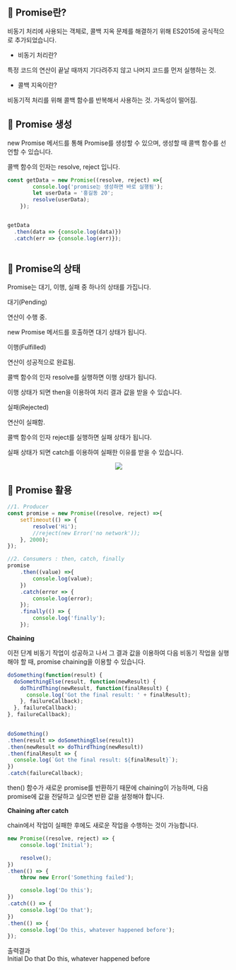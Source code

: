 ## 🔸 Promise란?

비동기 처리에 사용되는 객체로, 콜백 지옥 문제를 해결하기 위해 ES2015에 공식적으로 추가되었습니다.

 

- 비동기 처리란?

특정 코드의 연산이 끝날 때까지 기다려주지 않고 나머지 코드를 먼저 실행하는 것. 

 

- 콜백 지옥이란?

비동기적 처리를 위해 콜백 함수를 반복해서 사용하는 것. 가독성이 떨어짐.

 

## 🔸 Promise 생성

new Promise 메서드를 통해 Promise를 생성할 수 있으며, 생성할 때 콜백 함수를 선언할 수 있습니다.

콜백 함수의 인자는 resolve, reject 입니다.
```javascript
const getData = new Promise((resolve, reject) =>{
        console.log('promise는 생성하면 바로 실행됨');
    	let userData = '홍길동 20';
    	resolve(userData);
    });


getData
  .then(data => {console.log(data)})
  .catch(err => {console.log(err)});
 
```
## 🔸 Promise의 상태 

Promise는 대기, 이행, 실패 중 하나의 상태를 가집니다.

 

대기(Pending) 

연산이 수행 중.

new Promise 메서드를 호출하면 대기 상태가 됩니다. 

 

이행(Fulfilled)

연산이 성공적으로 완료됨.

콜백 함수의 인자 resolve를 실행하면 이행 상태가 됩니다.

이행 상태가 되면 then을 이용하여 처리 결과 값을 받을 수 있습니다. 

 

실패(Rejected)

연산이 실패함.

콜백 함수의 인자 reject를 실행하면 실패 상태가 됩니다.

실패 상태가 되면 catch를 이용하여 실패한 이유를 받을 수 있습니다.

<p align="center">
<img src="https://user-images.githubusercontent.com/17793440/161422942-5ad5a465-5067-4ab8-ac1d-854db34c21d9.png"/>
</p>

 

## 🔸 Promise 활용
```javascript
//1. Producer
const promise = new Promise((resolve, reject) =>{
	setTimeout(() => {
    	resolve('Hi');
        //reject(new Error('no network'));
    }, 2000); 
});

//2. Consumers : then, catch, finally
promise
    .then((value) =>{
        console.log(value);
    })
    .catch(error => {
        console.log(error);
    });
    .finally(() => {
        console.log('finally');
    });
 ```

**Chaining**

이전 단계 비동기 작업이 성공하고 나서 그 결과 값을 이용하여 다음 비동기 작업을 실행해야 할 때, promise chaining을 이용할 수 있습니다.
```javascript
doSomething(function(result) {
  doSomethingElse(result, function(newResult) {
    doThirdThing(newResult, function(finalResult) {
      console.log('Got the final result: ' + finalResult);
    }, failureCallback);
  }, failureCallback);
}, failureCallback);
 
```
```javascript
doSomething()
.then(result => doSomethingElse(result))
.then(newResult => doThirdThing(newResult))
.then(finalResult => {
  console.log(`Got the final result: ${finalResult}`);
})
.catch(failureCallback);
```
then() 함수가 새로운 promise를 반환하기 때문에 chaining이 가능하며, 다음 promise에 값을 전달하고 싶으면 반환 값을 설정해야 합니다.

 

 

**Chaining after catch**

chain에서 작업이 실패한 후에도 새로운 작업을 수행하는 것이 가능합니다.
```javascript
new Promise((resolve, reject) => {
    console.log('Initial');

    resolve();
})
.then(() => {
    throw new Error('Something failed');

    console.log('Do this');
})
.catch(() => {
    console.log('Do that');
})
.then(() => {
    console.log('Do this, whatever happened before');
});
```

출력결과  
Initial
Do that
Do this, whatever happened before
